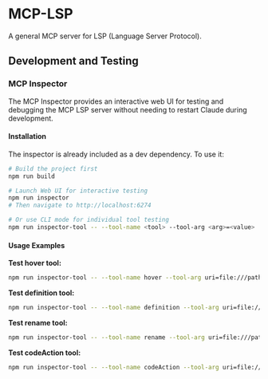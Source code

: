 # MCP-LSP

A general MCP server for LSP (Language Server Protocol).

## Development and Testing

### MCP Inspector

The MCP Inspector provides an interactive web UI for testing and debugging the MCP LSP server without needing to restart Claude during development.

#### Installation

The inspector is already included as a dev dependency. To use it:

```bash
# Build the project first
npm run build

# Launch Web UI for interactive testing
npm run inspector
# Then navigate to http://localhost:6274

# Or use CLI mode for individual tool testing
npm run inspector-tool -- --tool-name <tool> --tool-arg <arg>=<value>
```

#### Usage Examples

**Test hover tool:**
```bash
npm run inspector-tool -- --tool-name hover --tool-arg uri=file:///path/to/file.ts --tool-arg line=10 --tool-arg character=5
```

**Test definition tool:**
```bash
npm run inspector-tool -- --tool-name definition --tool-arg uri=file:///path/to/file.ts --tool-arg line=5 --tool-arg character=10
```

**Test rename tool:**
```bash
npm run inspector-tool -- --tool-name rename --tool-arg uri=file:///path/to/file.ts --tool-arg line=5 --tool-arg character=10 --tool-arg newName=newVariableName
```

**Test codeAction tool:**
```bash
npm run inspector-tool -- --tool-name codeAction --tool-arg uri=file:///path/to/file.ts --tool-arg line=5 --tool-arg character=10 --tool-arg endLine=5 --tool-arg endCharacter=20
```
